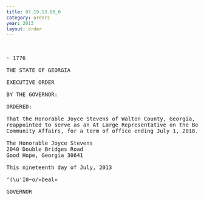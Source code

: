 ```yaml
---
title: 07.19.13.08_0
category: orders
year: 2013
layout: order
---
```


<pre> 

~ 1776 

THE STATE OF GEORGIA

EXECUTIVE ORDER

BY THE GOVERNOR:

ORDERED:

That the Honorable Joyce Stevens of Walton County, Georgia, is
reappointed to serve as an At Large Representative on the Board of
Community Affairs, for a term of office ending July 1, 2018.

The Honorable Joyce Stevens
2040 Double Bridges Road
Good Hope, Georgia 30641

This nineteenth day of July, 2013

‘(\u'I0~o/«Deal»

GOVERNOR

</pre>

